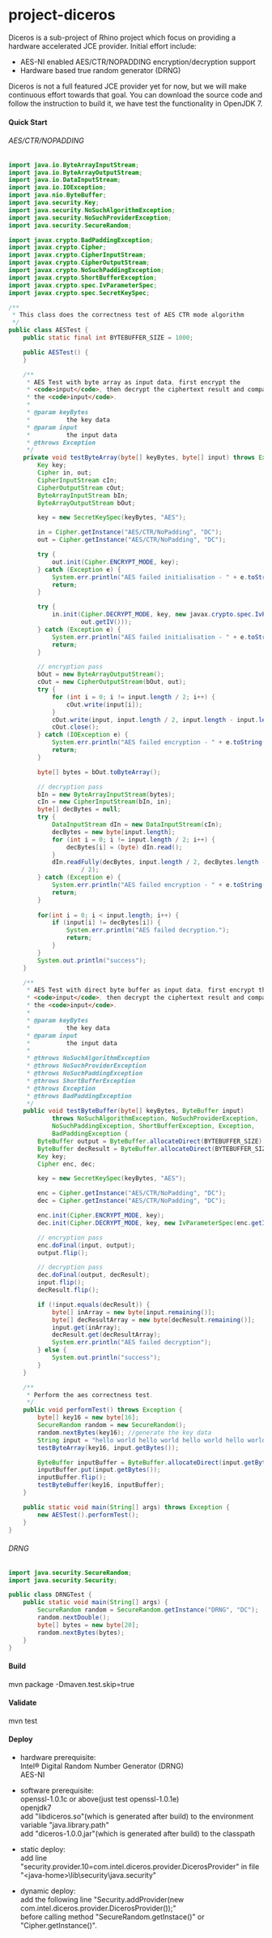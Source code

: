 project-diceros
===============

Diceros is a sub-project of Rhino project which focus on providing a hardware accelerated JCE provider. Initial effort include:
* AES-NI enabled AES/CTR/NOPADDING encryption/decryption support
* Hardware based true random generator (DRNG)

Diceros is not a full featured JCE provider yet for now, but we will make continuous effort towards that goal. You can download the source code and follow the instruction to build it, we have test the functionality in OpenJDK 7.

#### Quick Start

###### AES/CTR/NOPADDING
```java
import java.io.ByteArrayInputStream;
import java.io.ByteArrayOutputStream;
import java.io.DataInputStream;
import java.io.IOException;
import java.nio.ByteBuffer;
import java.security.Key;
import java.security.NoSuchAlgorithmException;
import java.security.NoSuchProviderException;
import java.security.SecureRandom;

import javax.crypto.BadPaddingException;
import javax.crypto.Cipher;
import javax.crypto.CipherInputStream;
import javax.crypto.CipherOutputStream;
import javax.crypto.NoSuchPaddingException;
import javax.crypto.ShortBufferException;
import javax.crypto.spec.IvParameterSpec;
import javax.crypto.spec.SecretKeySpec;

/**
 * This class does the correctness test of AES CTR mode algorithm
 */
public class AESTest {
	public static final int BYTEBUFFER_SIZE = 1000;

	public AESTest() {
	}

	/**
	 * AES Test with byte array as input data, first encrypt the
	 * <code>input</code>, then decrypt the ciphertext result and compare it with
	 * the <code>input</code>.
	 * 
	 * @param keyBytes
	 *          the key data
	 * @param input
	 *          the input data
	 * @throws Exception
	 */
	private void testByteArray(byte[] keyBytes, byte[] input) throws Exception {
		Key key;
		Cipher in, out;
		CipherInputStream cIn;
		CipherOutputStream cOut;
		ByteArrayInputStream bIn;
		ByteArrayOutputStream bOut;

		key = new SecretKeySpec(keyBytes, "AES");

		in = Cipher.getInstance("AES/CTR/NoPadding", "DC");
		out = Cipher.getInstance("AES/CTR/NoPadding", "DC");

		try {
			out.init(Cipher.ENCRYPT_MODE, key);
		} catch (Exception e) {
			System.err.println("AES failed initialisation - " + e.toString());
			return;
		}

		try {
			in.init(Cipher.DECRYPT_MODE, key, new javax.crypto.spec.IvParameterSpec(
					out.getIV()));
		} catch (Exception e) {
			System.err.println("AES failed initialisation - " + e.toString());
			return;
		}

		// encryption pass
		bOut = new ByteArrayOutputStream();
		cOut = new CipherOutputStream(bOut, out);
		try {
			for (int i = 0; i != input.length / 2; i++) {
				cOut.write(input[i]);
			}
			cOut.write(input, input.length / 2, input.length - input.length / 2);
			cOut.close();
		} catch (IOException e) {
			System.err.println("AES failed encryption - " + e.toString());
			return;
		}

		byte[] bytes = bOut.toByteArray();

		// decryption pass
		bIn = new ByteArrayInputStream(bytes);
		cIn = new CipherInputStream(bIn, in);
		byte[] decBytes = null;
		try {
			DataInputStream dIn = new DataInputStream(cIn);
			decBytes = new byte[input.length];
			for (int i = 0; i != input.length / 2; i++) {
				decBytes[i] = (byte) dIn.read();
			}
			dIn.readFully(decBytes, input.length / 2, decBytes.length - input.length
					/ 2);
		} catch (Exception e) {
			System.err.println("AES failed encryption - " + e.toString());
			return;
		}
		
		for(int i = 0; i < input.length; i++) {
			if (input[i] != decBytes[i]) {
				System.err.println("AES failed decryption.");
				return;
			}
		}
		System.out.println("success");
	}

	/**
	 * AES Test with direct byte buffer as input data, first encrypt the
	 * <code>input</code>, then decrypt the ciphertext result and compare it with
	 * the <code>input</code>.
	 * 
	 * @param keyBytes
	 *          the key data
	 * @param input
	 *          the input data
	 * 
	 * @throws NoSuchAlgorithmException
	 * @throws NoSuchProviderException
	 * @throws NoSuchPaddingException
	 * @throws ShortBufferException
	 * @throws Exception
	 * @throws BadPaddingException
	 */
	public void testByteBuffer(byte[] keyBytes, ByteBuffer input)
			throws NoSuchAlgorithmException, NoSuchProviderException,
			NoSuchPaddingException, ShortBufferException, Exception,
			BadPaddingException {
		ByteBuffer output = ByteBuffer.allocateDirect(BYTEBUFFER_SIZE);
		ByteBuffer decResult = ByteBuffer.allocateDirect(BYTEBUFFER_SIZE);
		Key key;
		Cipher enc, dec;

		key = new SecretKeySpec(keyBytes, "AES");

		enc = Cipher.getInstance("AES/CTR/NoPadding", "DC");
		dec = Cipher.getInstance("AES/CTR/NoPadding", "DC");

		enc.init(Cipher.ENCRYPT_MODE, key);
		dec.init(Cipher.DECRYPT_MODE, key, new IvParameterSpec(enc.getIV()));

		// encryption pass
		enc.doFinal(input, output);
		output.flip();

		// decryption pass
		dec.doFinal(output, decResult);
		input.flip();
		decResult.flip();

		if (!input.equals(decResult)) {
			byte[] inArray = new byte[input.remaining()];
			byte[] decResultArray = new byte[decResult.remaining()];
			input.get(inArray);
			decResult.get(decResultArray);
			System.err.println("AES failed decryption");
		} else {
			System.out.println("success");
		}
	}

	/**
	 * Perform the aes correctness test.
	 */
	public void performTest() throws Exception {
		byte[] key16 = new byte[16];
		SecureRandom random = new SecureRandom();
		random.nextBytes(key16); //generate the key data
		String input = "hello world hello world hello world hello world hello world hello world";
		testByteArray(key16, input.getBytes());

		ByteBuffer inputBuffer = ByteBuffer.allocateDirect(input.getBytes().length);
		inputBuffer.put(input.getBytes());
		inputBuffer.flip();
		testByteBuffer(key16, inputBuffer);
	}

	public static void main(String[] args) throws Exception {
		new AESTest().performTest();
	}
}
```
###### DRNG
```java
import java.security.SecureRandom;
import java.security.Security;

public class DRNGTest {
	public static void main(String[] args) {
		SecureRandom random = SecureRandom.getInstance("DRNG", "DC");
		random.nextDouble();
		byte[] bytes = new byte[20];
		random.nextBytes(bytes);
	}
}
```
#### Build 
mvn package -Dmaven.test.skip=true

#### Validate
mvn test  

#### Deploy
* hardware prerequisite:   
Intel® Digital Random Number Generator (DRNG)   
AES-NI

* software prerequisite:   
openssl-1.0.1c or above(just test openssl-1.0.1e)   
openjdk7   
add "libdiceros.so"(which is generated after build) to the environment variable "java.library.path"   
add "diceros-1.0.0.jar"(which is generated after build) to the classpath

* static deploy:   
add line "security.provider.10=com.intel.diceros.provider.DicerosProvider" in file "\<java-home\>\lib\security\java.security"

* dynamic deploy:   
add the following line "Security.addProvider(new com.intel.diceros.provider.DicerosProvider());"    
before calling method "SecureRandom.getInstace()" or "Cipher.getInstance()".
